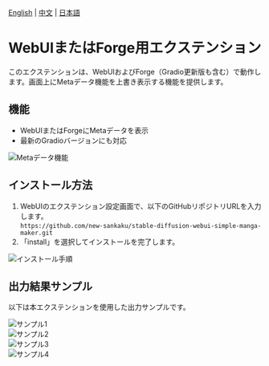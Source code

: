 [English](https://github.com/new-sankaku/stable-diffusion-webui-metadata-marker/blob/main/README_EN.md) | [中文](https://github.com/new-sankaku/stable-diffusion-webui-metadata-marker/blob/main/README_CN.md) | [日本語](https://github.com/new-sankaku/stable-diffusion-webui-metadata-marker/blob/main/README_JP.md)

# WebUIまたはForge用エクステンション

このエクステンションは、WebUIおよびForge（Gradio更新版も含む）で動作します。画面上にMetaデータ機能を上書き表示する機能を提供します。

## 機能
- WebUIまたはForgeにMetaデータを表示
- 最新のGradioバージョンにも対応

![Metaデータ機能](https://github.com/user-attachments/assets/e1098f7c-c35d-49fa-8cd5-48858f99fb6f)  

## インストール方法
1. WebUIのエクステンション設定画面で、以下のGitHubリポジトリURLを入力します。  
   `https://github.com/new-sankaku/stable-diffusion-webui-simple-manga-maker.git`
2. 「install」を選択してインストールを完了します。

![インストール手順](https://github.com/user-attachments/assets/4f66458e-409d-473f-b612-faded16b9c5d)  

## 出力結果サンプル
以下は本エクステンションを使用した出力サンプルです。

![サンプル1](https://github.com/user-attachments/assets/6026a1a4-3fa7-4aac-bf43-bf0a6d02f8c2)  
![サンプル2](https://github.com/user-attachments/assets/0591e276-513e-4425-a84e-659d49bd6a20)  
![サンプル3](https://github.com/user-attachments/assets/1dff703a-d22c-4e27-95b7-5b0a79758f53)  
![サンプル4](https://github.com/user-attachments/assets/b90f7cc2-6fd8-4de1-8d81-9a59812930f0)  
